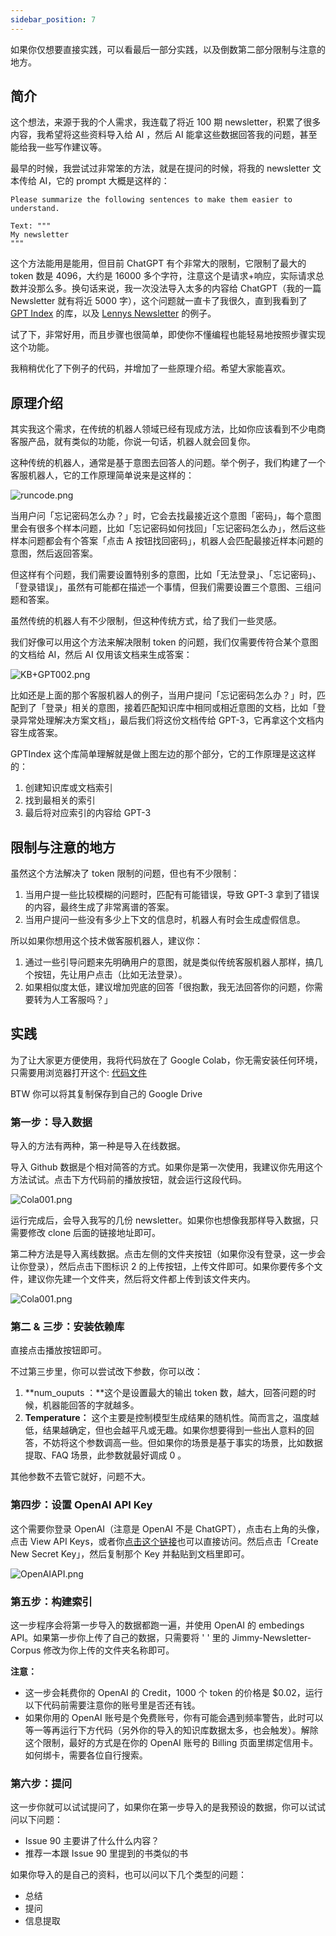```yaml
---
sidebar_position: 7
---
```

<head>
  <script defer="defer" src="https://embed.trydyno.com/embedder.js"></script>
  <link href="https://embed.trydyno.com/embedder.css" rel="stylesheet" />
</head>


如果你仅想要直接实践，可以看最后一部分实践，以及倒数第二部分限制与注意的地方。

## 简介

这个想法，来源于我的个人需求，我连载了将近 100 期 newsletter，积累了很多内容，我希望将这些资料导入给 AI ，然后 AI 能拿这些数据回答我的问题，甚至能给我一些写作建议等。

最早的时候，我尝试过非常笨的方法，就是在提问的时候，将我的 newsletter 文本传给 AI，它的 prompt 大概是这样的：

```other
Please summarize the following sentences to make them easier to understand.

Text: """
My newsletter
"""
```

这个方法能用是能用，但目前 ChatGPT 有个非常大的限制，它限制了最大的 token 数是 4096，大约是 16000 多个字符，注意这个是请求+响应，实际请求总数并没那么多。换句话来说，我一次没法导入太多的内容给 ChatGPT（我的一篇 Newsletter 就有将近 5000 字），这个问题就一直卡了我很久，直到我看到了 [GPT Index](https://gpt-index.readthedocs.io/en/latest/) 的库，以及 [Lennys Newsletter](https://www.lennysnewsletter.com/p/i-built-a-lenny-chatbot-using-gpt) 的例子。

试了下，非常好用，而且步骤也很简单，即使你不懂编程也能轻易地按照步骤实现这个功能。

我稍稍优化了下例子的代码，并增加了一些原理介绍。希望大家能喜欢。

## 原理介绍

其实我这个需求，在传统的机器人领域已经有现成方法，比如你应该看到不少电商客服产品，就有类似的功能，你说一句话，机器人就会回复你。

这种传统的机器人，通常是基于意图去回答人的问题。举个例子，我们构建了一个客服机器人，它的工作原理简单说来是这样的：

![runcode.png](./assets/runcode.png)

当用户问「忘记密码怎么办？」时，它会去找最接近这个意图「密码」，每个意图里会有很多个样本问题，比如「忘记密码如何找回」「忘记密码怎么办」，然后这些样本问题都会有个答案「点击 A 按钮找回密码」，机器人会匹配最接近样本问题的意图，然后返回答案。

但这样有个问题，我们需要设置特别多的意图，比如「无法登录」、「忘记密码」、「登录错误」，虽然有可能都在描述一个事情，但我们需要设置三个意图、三组问题和答案。

虽然传统的机器人有不少限制，但这种传统方式，给了我们一些灵感。

我们好像可以用这个方法来解决限制 token 的问题，我们仅需要传符合某个意图的文档给 AI，然后 AI 仅用该文档来生成答案：

![KB+GPT002.png](./assets/KB+GPT002.png)

比如还是上面的那个客服机器人的例子，当用户提问「忘记密码怎么办？」时，匹配到了「登录」相关的意图，接着匹配知识库中相同或相近意图的文档，比如「登录异常处理解决方案文档」，最后我们将这份文档传给 GPT-3，它再拿这个文档内容生成答案。

GPTIndex 这个库简单理解就是做上图左边的那个部分，它的工作原理是这这样的：

1. 创建知识库或文档索引
2. 找到最相关的索引
3. 最后将对应索引的内容给 GPT-3

## 限制与注意的地方

虽然这个方法解决了 token 限制的问题，但也有不少限制：

1. 当用户提一些比较模糊的问题时，匹配有可能错误，导致 GPT-3 拿到了错误的内容，最终生成了非常离谱的答案。
2. 当用户提问一些没有多少上下文的信息时，机器人有时会生成虚假信息。

所以如果你想用这个技术做客服机器人，建议你：

1. 通过一些引导问题来先明确用户的意图，就是类似传统客服机器人那样，搞几个按钮，先让用户点击（比如无法登录）。
2. 如果相似度太低，建议增加兜底的回答「很抱歉，我无法回答你的问题，你需要转为人工客服吗？」

## 实践

为了让大家更方便使用，我将代码放在了 Google Colab，你无需安装任何环境，只需要用浏览器打开这个:
[代码文件](https://colab.research.google.com/drive/1Fr1hxYOG5lss9vbvZlaw-11wM2U6N7cQ)

BTW 你可以将其复制保存到自己的 Google Drive

### 第一步：导入数据

导入的方法有两种，第一种是导入在线数据。

导入 Github 数据是个相对简答的方式。如果你是第一次使用，我建议你先用这个方法试试。点击下方代码前的播放按钮，就会运行这段代码。

![Cola001.png](./assets/Cola001.png)

运行完成后，会导入我写的几份 newsletter。如果你也想像我那样导入数据，只需要修改 clone 后面的链接地址即可。

第二种方法是导入离线数据。点击左侧的文件夹按钮（如果你没有登录，这一步会让你登录），然后点击下图标识 2 的上传按钮，上传文件即可。如果你要传多个文件，建议你先建一个文件夹，然后将文件都上传到该文件夹内。

![Cola001.png](./assets/Cola001.png)

### 第二 & 三步：安装依赖库

直接点击播放按钮即可。

不过第三步里，你可以尝试改下参数，你可以改：

1. **num_ouputs ：**这个是设置最大的输出 token 数，越大，回答问题的时候，机器能回答的字就越多。
2. **Temperature：** 这个主要是控制模型生成结果的随机性。简而言之，温度越低，结果越确定，但也会越平凡或无趣。如果你想要得到一些出人意料的回答，不妨将这个参数调高一些。但如果你的场景是基于事实的场景，比如数据提取、FAQ 场景，此参数就最好调成 0 。

其他参数不去管它就好，问题不大。

### 第四步：设置 OpenAI API Key

这个需要你登录 OpenAI（注意是 OpenAI 不是 ChatGPT），点击右上角的头像，点击 View API Keys，或者你[点击这个链接](https://platform.openai.com/account/api-keys)也可以直接访问。然后点击「Create New Secret Key」，然后复制那个 Key 并黏贴到文档里即可。

![OpenAIAPI.png](./assets/OpenAIAPI.png)

### 第五步：构建索引

这一步程序会将第一步导入的数据都跑一遍，并使用 OpenAI 的 embedings API。如果第一步你上传了自己的数据，只需要将 ' ' 里的 Jimmy-Newsletter-Corpus 修改为你上传的文件夹名称即可。

**注意：**

- 这一步会耗费你的 OpenAI 的 Credit，1000 个 token 的价格是 $0.02，运行以下代码前需要注意你的账号里是否还有钱。
- 如果你用的 OpenAI 账号是个免费账号，你有可能会遇到频率警告，此时可以等一等再运行下方代码（另外你的导入的知识库数据太多，也会触发）。解除这个限制，最好的方式是在你的 OpenAI 账号的 Billing 页面里绑定信用卡。如何绑卡，需要各位自行搜索。

### 第六步：提问

这一步你就可以试试提问了，如果你在第一步导入的是我预设的数据，你可以试试问以下问题：

- Issue 90 主要讲了什么什么内容？
- 推荐一本跟 Issue 90 里提到的书类似的书

如果你导入的是自己的资料，也可以问以下几个类型的问题：

- 总结
- 提问
- 信息提取

